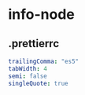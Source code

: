 # info-node

## .prettierrc
```yml
trailingComma: "es5"
tabWidth: 4
semi: false
singleQuote: true
```
